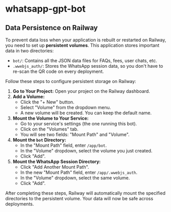 # whatsapp-gpt-bot

## Data Persistence on Railway

To prevent data loss when your application is rebuilt or restarted on Railway, you need to set up **persistent volumes**. This application stores important data in two directories:

- `bot/`: Contains all the JSON data files for FAQs, fees, user chats, etc.
- `.wwebjs_auth/`: Stores the WhatsApp session data, so you don't have to re-scan the QR code on every deployment.

Follow these steps to configure persistent storage on Railway:

1.  **Go to Your Project:** Open your project on the Railway dashboard.
2.  **Add a Volume:**
    -   Click the "+ New" button.
    -   Select "Volume" from the dropdown menu.
    -   A new volume will be created. You can keep the default name.
3.  **Mount the Volume to Your Service:**
    -   Go to your service's settings (the one running this bot).
    -   Click on the "Volumes" tab.
    -   You will see two fields: "Mount Path" and "Volume".
4.  **Mount the `bot` Directory:**
    -   In the "Mount Path" field, enter `/app/bot`.
    -   In the "Volume" dropdown, select the volume you just created.
    -   Click "Add".
5.  **Mount the WhatsApp Session Directory:**
    -   Click "Add Another Mount Path".
    -   In the new "Mount Path" field, enter `/app/.wwebjs_auth`.
    -   In the "Volume" dropdown, select the same volume.
    -   Click "Add".

After completing these steps, Railway will automatically mount the specified directories to the persistent volume. Your data will now be safe across deployments.

